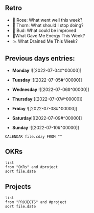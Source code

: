 ## Retro
-   🌹 Rose: What went well this week?
-   🌵 Thorn: What should I stop doing?
-   🌱 Bud: What could be improved
-   🔋What Gave Me Energy This Week?
-   📉 What Drained Me This Week?

## Previous days entries:
- **Monday** ![[2022-07-04#^00000]]
- **Tuesday** ![[2022-07-05#^00000]]

- **Wednesday** ![[2022-07-06#^00000]]

- **Thursday**![[2022-07-07#^00000]]

- **Friday** ![[2022-07-08#^00000]]

- **Saturday**![[2022-07-09#^00000]]

- **Sunday** ![[2022-07-10#^00000]]
```dataview
CALENDAR file.cday FROM ""
```

## OKRs
```dataview
list
from "OKRs" and #project 
sort file.date
```
## Projects
```dataview
list
from "PROJECTS" and #project 
sort file.date
```
